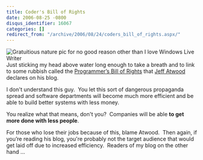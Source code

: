 ```yaml
---
title: Coder's Bill of Rights
date: 2006-08-25 -0800
disqus_identifier: 16067
categories: []
redirect_from: "/archive/2006/08/24/coders_bill_of_rights.aspx/"
---
```


![Gratuitious nature pic for no good reason other than I love Windows
Live
Writer](https://haacked.com/images/CodersBillofRights_131B6/16827040_64687a1bb23.jpg)Just
sticking my head above water long enough to take a breath and to link to
some rubbish called the [Programmer’s Bill of
Rights](http://www.codinghorror.com/blog/archives/000666.html "Programmer's Bill of Rights")
that [Jeff Atwood](http://www.codinghorror.com/blog/) declares on his
blog.

I don't understand this guy.  You let this sort of dangerous propaganda
spread and software departments will become much more efficient and be
able to build better systems with less money. 

You realize what that means, don't you?  Companies will be able **to get
more done with less people**. 

For those who lose their jobs because of this, blame Atwood.  Then
again, if you’re reading his blog, you're probably not the target
audience that would get laid off due to increased efficiency.  Readers
of my blog on the other hand ...

